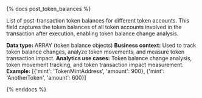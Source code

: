 {% docs post_token_balances %}

List of post-transaction token balances for different token accounts. This field captures the token balances of all token accounts involved in the transaction after execution, enabling token balance change analysis.

**Data type:** ARRAY (token balance objects)
**Business context:** Used to track token balance changes, analyze token movements, and measure token transaction impact.
**Analytics use cases:** Token balance change analysis, token movement tracking, and token transaction impact measurement.
**Example:** [{'mint': 'TokenMintAddress', 'amount': 900}, {'mint': 'AnotherToken', 'amount': 600}]

{% enddocs %} 